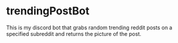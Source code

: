 # trendingPostBot

This is my discord bot that grabs random trending reddit posts on a specified subreddit and returns the picture of the post.

